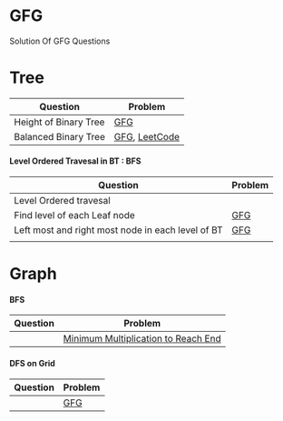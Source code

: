 # GFG
Solution Of GFG Questions 

# Tree 
|Question|Problem|
|---|---|
|Height of Binary Tree |[GFG](https://practice.geeksforgeeks.org/problems/height-of-binary-tree/1)|
|Balanced Binary Tree |[GFG](https://practice.geeksforgeeks.org/problems/check-for-balanced-tree/1), [LeetCode](https://leetcode.com/problems/balanced-binary-tree/description/)|

#### Level Ordered Travesal in BT : BFS 
|Question|Problem|
|---|---|
|Level Ordered travesal||
|Find level of each Leaf node|[GFG](https://practice.geeksforgeeks.org/problems/leaf-under-budget/1)|
|Left most and right most node in each level of BT| [GFG](https://practice.geeksforgeeks.org/problems/leftmost-and-rightmost-nodes-of-binary-tree/1)|
| | |


# Graph 
#### BFS 
|Question|Problem|
|---|---|
| |[Minimum Multiplication to Reach End](https://practice.geeksforgeeks.org/problems/minimum-multiplications-to-reach-end/1)|
#### DFS on Grid 
|Question|Problem|
|---|---|
| |[GFG](https://practice.geeksforgeeks.org/problems/replace-os-with-xs0052/1)|
